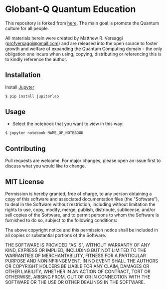 # Globant-Q Quantum Education

This repository is forked from [here](https://github.com/profversaggi/QuantumEducation). The main goal is promote the Quantum culture for all people.

All materials herein were created by Matthew R. Versaggi (profversaggi@gmail.com) and are released into the open source to foster growth and welfare of expanding the Quantum Computing domain - the only obligation one incurs when using, copying, distributing or referencing this is to kindly reference the author.

## Installation

Install [Jupyter](https://jupyter.org/install)

```bash
$ pip install jupiterlab
```

## Usage

- Select the notebook that you want to view in this way:

```bash
$ jupyter notebook NAME_OF_NOTEBOOK
```


## Contributing
Pull requests are welcome. For major changes, please open an issue first to discuss what you would like to change.

## MIT License

Permission is hereby granted, free of charge, to any person obtaining a copy
of this software and associated documentation files (the "Software"), to deal
in the Software without restriction, including without limitation the rights
to use, copy, modify, merge, publish, distribute, sublicense, and/or sell
copies of the Software, and to permit persons to whom the Software is
furnished to do so, subject to the following conditions:

The above copyright notice and this permission notice shall be included in all
copies or substantial portions of the Software.

THE SOFTWARE IS PROVIDED "AS IS", WITHOUT WARRANTY OF ANY KIND, EXPRESS OR
IMPLIED, INCLUDING BUT NOT LIMITED TO THE WARRANTIES OF MERCHANTABILITY,
FITNESS FOR A PARTICULAR PURPOSE AND NONINFRINGEMENT. IN NO EVENT SHALL THE
AUTHORS OR COPYRIGHT HOLDERS BE LIABLE FOR ANY CLAIM, DAMAGES OR OTHER
LIABILITY, WHETHER IN AN ACTION OF CONTRACT, TORT OR OTHERWISE, ARISING FROM,
OUT OF OR IN CONNECTION WITH THE SOFTWARE OR THE USE OR OTHER DEALINGS IN THE
SOFTWARE.

